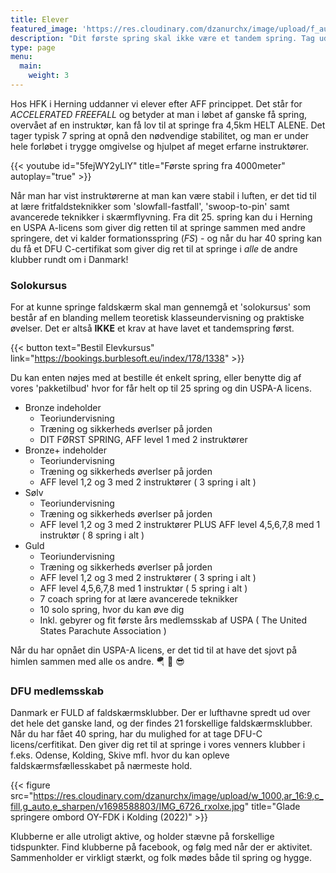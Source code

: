 ```yaml
---
title: Elever
featured_image: 'https://res.cloudinary.com/dzanurchx/image/upload/f_auto/v1666304125/hfksource/images/student_af1zhw.png'
description: "Dit første spring skal ikke være et tandem spring. Tag uddannelsen som faldskærmsspringer, og spring sikkert allerede fra første gang"
type: page
menu:
  main:
    weight: 3
---
```


Hos HFK i Herning uddanner vi elever efter AFF princippet. Det står for _ACCELERATED FREEFALL_ og betyder at man i løbet af ganske få spring, overvået af en instruktør, kan få lov til at springe fra 4,5km HELT ALENE. Det tager typisk 7 spring at opnå den nødvendige stabilitet, og man er under hele forløbet i trygge omgivelse og hjulpet af meget erfarne instruktører. 

{{< youtube id="5fejWY2yLlY" title="Første spring fra 4000meter" autoplay="true" >}}

Når man har vist instruktørerne at man kan være stabil i luften, er det tid til at lære fritfaldsteknikker som 'slowfall-fastfall', 'swoop-to-pin' samt avancerede teknikker i skærmflyvning. Fra dit 25. spring kan du i Herning en USPA A-licens som giver dig retten til at springe sammen med andre springere, det vi kalder formationsspring (_FS_) - og når du har 40 spring kan du få et DFU C-certifikat som giver dig ret til at springe i *alle* de andre klubber rundt om i Danmark!

### Solokursus
For at kunne springe faldskærm skal man gennemgå et 'solokursus' som består af en blanding mellem teoretisk klasseundervisning og praktiske øvelser. Det er altså **IKKE** et krav at have lavet et tandemspring først.

{{< button text="Bestil Elevkursus" link="https://bookings.burblesoft.eu/index/178/1338" >}}

Du kan enten nøjes med at bestille ét enkelt spring, eller benytte dig af vores 'pakketilbud' hvor for får helt op til 25 spring og din USPA-A licens.

- Bronze indeholder
  - Teoriundervisning
  - Træning og sikkerheds øverlser på jorden
  - DIT FØRST SPRING, AFF level 1 med 2 instruktører
- Bronze+ indeholder
  - Teoriundervisning
  - Træning og sikkerheds øverlser på jorden
  - AFF level 1,2 og 3 med 2 instruktører ( 3 spring i alt )
- Sølv
  - Teoriundervisning
  - Træning og sikkerheds øverlser på jorden
  - AFF level 1,2 og 3 med 2 instruktører PLUS AFF level 4,5,6,7,8 med 1 instruktør ( 8 spring i alt )
- Guld
  - Teoriundervisning
  - Træning og sikkerheds øverlser på jorden
  - AFF level 1,2 og 3 med 2 instruktører ( 3 spring i alt )
  - AFF level 4,5,6,7,8 med 1 instruktør ( 5 spring i alt )
  - 7 coach spring for at lære avancerede teknikker
  - 10 solo spring, hvor du kan øve dig 
  - Inkl. gebyrer og fit første års medlemsskab af USPA ( The United States Parachute Association )

Når du har opnået din USPA-A licens, er det tid til at have det sjovt på himlen sammen med alle os andre. 🪂 🛫 😎

### DFU medlemsskab
Danmark er FULD af faldskærmsklubber. Der er lufthavne spredt ud over det hele det ganske land, og der findes 21 forskellige faldskærmsklubber. Når du har fået 40 spring, har du mulighed for at tage DFU-C licens/cerfitikat. Den giver dig ret til at springe i vores venners klubber i f.eks. Odense, Kolding, Skive mfl. hvor du kan opleve faldskærmsfællesskabet på nærmeste hold.

{{< figure src="https://res.cloudinary.com/dzanurchx/image/upload/w_1000,ar_16:9,c_fill,g_auto,e_sharpen/v1698588803/IMG_6726_rxolxe.jpg" title="Glade springere ombord OY-FDK i Kolding (2022)" >}}

Klubberne er alle utroligt aktive, og holder stævne på forskellige tidspunkter. Find klubberne på facebook, og følg med når der er aktivitet. Sammenholder er virkligt stærkt, og folk mødes både til spring og hygge.